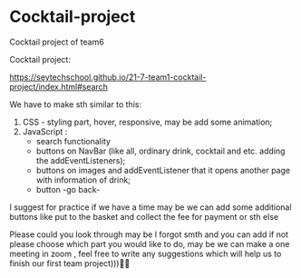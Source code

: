 # Cocktail-project
Cocktail project of team6


Cocktail project:

https://seytechschool.github.io/21-7-team1-cocktail-project/index.html#search

We have to make sth similar to this:


1. CSS - styling part, hover, responsive, may be add some animation;
2. JavaScript : 
	- search functionality 
	- buttons on NavBar (like all, ordinary drink, cocktail and etc. adding the addEventListeners);
	- buttons on images and addEventListener that it opens another page with information of drink;
	- button -go back-


I suggest for practice if we have a time may be we can add some additional buttons like put to the basket and collect the fee for payment or sth else

Please could you look through may be I forgot smth and you can add if not please choose which part you would like to do, may be we can make a one meeting in zoom , feel free to write any suggestions which will help us to finish our first team project)))✌🏼

